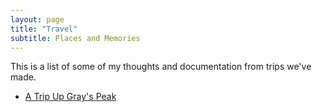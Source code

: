 ```yaml
---
layout: page
title: "Travel"
subtitle: Places and Memories
---
```


This is a list of some of my thoughts and documentation from trips we've made.

- [A Trip Up Gray's Peak](/2001-08-12-grays)
